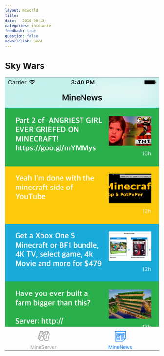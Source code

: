```yaml
---
layout: mcworld
title:  
date:   2016-08-13
categories: iniciante
feedback: true
question: false
mcworldlink: Good
---
```


# Sky Wars
![screenshot](/assets/images/MineNews.png)  






